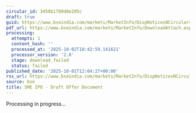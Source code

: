 ```yaml
---
circular_id: 3450b1789d8e205c
draft: true
guid: https://www.bseindia.com/markets/MarketInfo/DispNoticesNCirculars.aspx?Noticeid={CDE40978-1639-40BF-A7F1-884528E3F969}&noticeno=20251001-35&dt=10/01/2025&icount=35&totcount=83&flag=0
pdf_url: https://www.bseindia.com/markets/MarketInfo/DownloadAttach.aspx?id=20251001-35&attachedId=
processing:
  attempts: 1
  content_hash: ''
  processed_at: '2025-10-02T18:42:59.141621'
  processor_version: '2.0'
  stage: download_failed
  status: failed
published_date: '2025-10-01T12:04:27+00:00'
rss_url: https://www.bseindia.com/markets/MarketInfo/DispNoticesNCirculars.aspx?Noticeid={CDE40978-1639-40BF-A7F1-884528E3F969}&noticeno=20251001-35&dt=10/01/2025&icount=35&totcount=83&flag=0
source: bse
title: SME IPO - Draft Offer Document
---
```


Processing in progress...